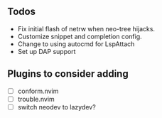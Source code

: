 ## Todos
- Fix initial flash of netrw when neo-tree hijacks.
- Customize snippet and completion config.
- Change to using autocmd for LspAttach
- Set up DAP support

## Plugins to consider adding
- [ ] conform.nvim
- [ ] trouble.nvim
- [ ] switch neodev to lazydev?
